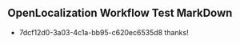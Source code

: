 ## OpenLocalization Workflow Test MarkDown
* 7dcf12d0-3a03-4c1a-bb95-c620ec6535d8 thanks!

<!--HONumber=Jan17_HO1-->


